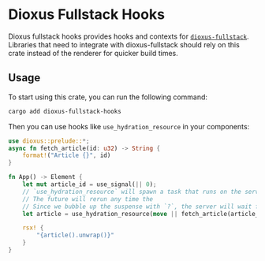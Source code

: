 # Dioxus Fullstack Hooks

Dioxus fullstack hooks provides hooks and contexts for [`dioxus-fullstack`](https://crates.io/crates/dioxus-fullstack). Libraries that need to integrate with dioxus-fullstack should rely on this crate instead of the renderer for quicker build times.

## Usage

To start using this crate, you can run the following command:

```bash
cargo add dioxus-fullstack-hooks
```

Then you can use hooks like `use_hydration_resource` in your components:

```rust
use dioxus::prelude::*;
async fn fetch_article(id: u32) -> String {
    format!("Article {}", id)
}

fn App() -> Element {
    let mut article_id = use_signal(|| 0);
    // `use_hydration_resource` will spawn a task that runs on the server and serializes the result to send to the client.
    // The future will rerun any time the
    // Since we bubble up the suspense with `?`, the server will wait for the future to resolve before rendering
    let article = use_hydration_resource(move || fetch_article(article_id()))?;

    rsx! {
        "{article().unwrap()}"
    }
}
```
